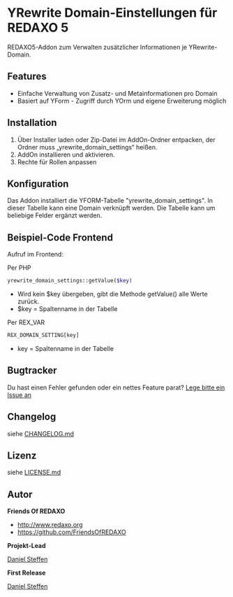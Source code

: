 # YRewrite Domain-Einstellungen für REDAXO 5

REDAXO5-Addon zum Verwalten zusätzlicher Informationen je YRewrite-Domain.

## Features

- Einfache Verwaltung von Zusatz- und Metainformationen pro Domain
- Basiert auf YForm - Zugriff durch YOrm und eigene Erweiterung möglich

## Installation

1. Über Installer laden oder Zip-Datei im AddOn-Ordner entpacken, der Ordner muss „yrewrite_domain_settings“ heißen.
2. AddOn installieren und aktivieren.
3. Rechte für Rollen anpassen

## Konfiguration

Das Addon installiert die YFORM-Tabelle "yrewrite_domain_settings". In dieser Tabelle kann eine Domain verknüpft werden. Die Tabelle kann um beliebige Felder ergänzt werden.

## Beispiel-Code Frontend
Aufruf im Frontend: 

Per PHP

```php
yrewrite_domain_settings::getValue($key)
```
* Wird kein $key übergeben, gibt die Methode getValue() alle Werte zurück.
* $key  = Spaltenname in der Tabelle

Per REX_VAR

```html
REX_DOMAIN_SETTING[key]
```
* key  = Spaltenname in der Tabelle




## Bugtracker

Du hast einen Fehler gefunden oder ein nettes Feature parat? [Lege bitte ein Issue an](https://github.com/FriendsOfREDAXO/yrewrite_domain_settings/)

## Changelog

siehe [CHANGELOG.md](https://github.com/FriendsOfREDAXO/quick_navigation/blob/master/CHANGELOG.md)

## Lizenz

siehe [LICENSE.md](https://github.com/FriendsOfREDAXO/quick_navigation/blob/master/LICENSE.md)


## Autor

**Friends Of REDAXO**

* http://www.redaxo.org
* https://github.com/FriendsOfREDAXO

**Projekt-Lead**

[Daniel Steffen](https://github.com/novinet-dsteffen)


**First Release**

[Daniel Steffen](https://github.com/novinet-dsteffen)


